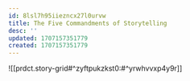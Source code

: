 ```yaml
---
id: 8lsl7h95iiezncx27l0urvw
title: The Five Commandments of Storytelling
desc: ''
updated: 1707157351779
created: 1707157351779
---
```


![[prdct.story-grid#^zyftpukzkst0:#^yrwhvvxp4y9r]]